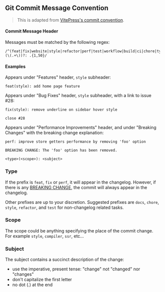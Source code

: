 ## Git Commit Message Convention

> This is adapted from [VitePress's commit convention](https://github.com/vuejs/vitepress/blob/main/.github/commit-convention.md).

#### Commit Message Header

Messages must be matched by the following regex:

```regex
/^(feat|fix|website|style|refactor|perf|test|workflow|build|ci|chore|types)(\(.+\))?: .{1,50}/
```

#### Examples

Appears under "Features" header, `style` subheader:

```
feat(style): add home page feature
```

Appears under "Bug Fixes" header, `style` subheader, with a link to issue #28:

```
fix(style): remove underline on sidebar hover style

close #28
```

Appears under "Performance Improvements" header, and under "Breaking Changes" with the breaking change explanation:

```
perf: improve store getters performance by removing 'foo' option

BREAKING CHANGE: The 'foo' option has been removed.
```

```
<type>(<scope>): <subject>
```

### Type

If the prefix is `feat`, `fix` or `perf`, it will appear in the changelog. However, if there is any [BREAKING CHANGE](#footer), the commit will always appear in the changelog.

Other prefixes are up to your discretion. Suggested prefixes are `docs`, `chore`, `style`, `refactor`, and `test` for non-changelog related tasks.

### Scope

The scope could be anything specifying the place of the commit change. For example `style`, `compiler`, `ssr`, etc...

### Subject

The subject contains a succinct description of the change:

- use the imperative, present tense: "change" not "changed" nor "changes"
- don't capitalize the first letter
- no dot (.) at the end
